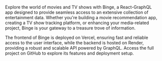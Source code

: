 Explore the world of movies and TV shows with Binge, a React-GraphQL app designed to provide seamless access to an extensive collection of entertainment data. Whether you're building a movie recommendation app, creating a TV show tracking platform, or enhancing your media-related project, Binge is your gateway to a treasure trove of information.

The frontend of Binge is deployed on Vercel, ensuring fast and reliable access to the user interface, while the backend is hosted on Render, providing a robust and scalable API powered by GraphQL. Access the full project on GitHub to explore its features and deployment setup.
